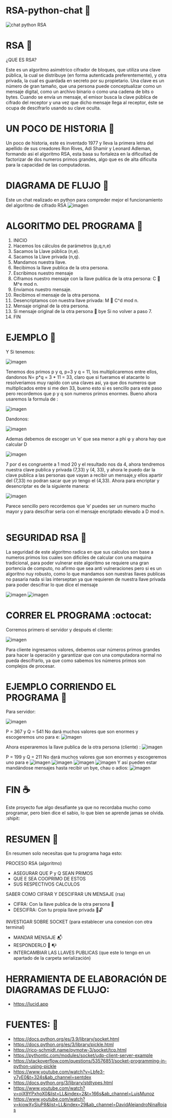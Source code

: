 # RSA-python-chat :snake:
![chat python RSA](https://user-images.githubusercontent.com/71668076/142019835-8c3f6bc8-7b91-4e76-b11a-94e9aa56abf6.jpg)


# RSA :closed_lock_with_key:

¿QUE ES RSA? 

Este es un algoritmo asimétrico cifrador de bloques, que utiliza una clave pública, la cual se distribuye (en forma autenticada preferentemente), y otra privada, la cual es guardada en secreto por su propietario.
Una clave es un número de gran tamaño, que una persona puede conceptualizar como un mensaje digital, como un archivo binario o como una cadena de bits o bytes.
Cuando se envía un mensaje, el emisor busca la clave pública de cifrado del receptor y una vez que dicho mensaje llega al receptor, éste se ocupa de descifrarlo usando su clave oculta.

# UN POCO DE HISTORIA :pencil:

Un poco de historia, este es inventado 1977 y lleva la primera letra del apellido de sus creadores Ron Rives, Adi Shamir y Leonard Adleman, formando asi el algoritmo RSA, esta basa su fortaleza en la dificultad de factorizar de dos numeros primos grandes, algo que es de alta dificulta para la capacidad de las computadoras.

# DIAGRAMA DE FLUJO :memo:
Este un chat realizado en python para compreder mejor el funcionamiento del algoritmo de cifrado RSA
![imagen](https://user-images.githubusercontent.com/71668076/141693791-42e55d07-1253-4077-9e91-12093de0f8a5.png)


# ALGORITMO DEL PROGRAMA :memo:
1.	INICIO
2.	Hacemos los cálculos de parámetros (p,q,n,e)
3.	Sacamos la Llave pública (n,e).
4.	Sacamos la Llave privada (n,q).
5.	Mandamos nuestra llave.
6.	Recibimos la llave publica de la otra persona.
7.	Escribimos nuestro mensaje
8.	Ciframos nuestro mensaje con la llave publica de la otra persona:
C  M^e mod n.
9.	Enviamos nuestro mensaje.
10.	Recibimos el mensaje de la otra persona.
11.	Desencriptamos con nuestra llave privada:
M  C^d mod n.
12.	Mensaje original de la otra persona.
13.	Si mensaje original de la otra persona  bye
Si no volver a paso 7.
14.	FIN

# EJEMPLO :eyes:
Y Si tenemos:

![imagen](https://user-images.githubusercontent.com/71668076/141694333-7e60955a-afc0-4378-aeb4-6f335b4d3a75.png)


Tenemos dos primos p y q, p=3 y q = 11, los multiplicaremos entre ellos, dandonos N= p*q = 3 * 11 = 33, claro que si fueramos el atacante lo resolveriamos muy rapido con una claves asi, ya que dos numeros que multiplicados entre si me den 33, bueno esto si es sencillo para este paso pero recordemos que p y q son numeros primos enormes.
Bueno ahora usaremos la formula de :

![imagen](https://user-images.githubusercontent.com/71668076/141694340-facac716-ef77-46ae-bb40-af84b5160df8.png)

Dandonos:

![imagen](https://user-images.githubusercontent.com/71668076/141694345-94670e9e-f71a-4f4f-adad-37db8fb977c2.png)

 
Ademas debemos de escoger un ‘e’ que sea menor a phi φ y ahora hay que calcular D

![imagen](https://user-images.githubusercontent.com/71668076/141694351-1c26daec-5e83-48f2-be48-0df7bd5accbb.png)
 
7 por d es congruente a 1 mod 20 y el resultado nos da 4, ahora tendremos nuestra clave publica y privada (7,33) y (4, 33), y ahora le puedo dar la clave publica a las personas que vayan a recibir un mensaje,y ellos apartir del (7,33) no podran sacar que yo tengo el (4,33).
Ahora para encriptar y desencriptar es de la siguiente manera:
 
![imagen](https://user-images.githubusercontent.com/71668076/141694361-a86fed1c-66e4-4807-8057-e0b62f845e8a.png)

 
Parece sencillo pero recordemos que ‘e’ puedes ser un numero mucho mayor y para descifrar seria con el mensaje encriptado elevado a D mod n.
 
# SEGURIDAD RSA :lock_with_ink_pen:
La seguridad de este algoritmo radica en que sus calculos son base a numeros primos los cuales son dificiles de calcular con una maquina tradicional, para poder vulnerar este algoritmo se requiere una gran portencia de computo, no afirmo que sea anti vulneraciones pero si es un algoritno nuy robusto, como lo que mandamos son nuestras llaves publicas no pasaria nada si las interseptan ya que requieren de nuestra llave privada para poder descifrar lo que dice el mensaje

![imagen](https://user-images.githubusercontent.com/71668076/141694366-936a6464-cf36-4359-9fdb-e2974dca8a41.png)
![imagen](https://user-images.githubusercontent.com/71668076/141700768-9ec1420f-09c2-49b1-b0fb-5dce02ae2bb7.png)



# CORRER EL PROGRAMA :octocat:
Corremos primero el servidor y después el cliente:

![imagen](https://user-images.githubusercontent.com/71668076/141857981-d5d807ca-2ab0-4fd7-993a-3949ec35a78d.png)



Para cliente ingresamos valores, debemos usar números primos grandes para hacer la operación y garantizar que con una computadora normal no pueda descifrarlo, ya que como sabemos los números primos son complejos de procesar.

# EJEMPLO CORRIENDO EL PROGRAMA :speech_balloon:
Para servidor:

![imagen](https://user-images.githubusercontent.com/71668076/141858891-5b647323-79bf-4248-8d59-5d0ccc7f09c2.png)

P = 367 y Q = 541
No dará muchos valores que son enormes y escogeremos uno para e:
![imagen](https://user-images.githubusercontent.com/71668076/141858918-3f854172-2dce-428e-b636-977ed72b892a.png)

Ahora esperaremos la llave publica de la otra persona (cliente) :
![imagen](https://user-images.githubusercontent.com/71668076/141858976-7e8ef276-8d8d-4d9b-b899-4ee6b9989396.png)

P = 199 y Q = 211
No dará muchos valores que son enormes y escogeremos uno para e
![imagen](https://user-images.githubusercontent.com/71668076/141859152-0467f2fd-0137-4439-9744-6c4f2e251242.png)
![imagen](https://user-images.githubusercontent.com/71668076/141859355-575b15a3-d6cf-4d04-beb8-d733a3ecf05d.png)
![imagen](https://user-images.githubusercontent.com/71668076/141859392-90fcb5f2-2e5b-4421-9be7-8e9c76893d7e.png)
![imagen](https://user-images.githubusercontent.com/71668076/141859468-e744a0e7-20c6-41d1-a87d-07016dc578da.png)
Y así pueden estar mandándose mensajes hasta recibir un bye, chau o adios:
![imagen](https://user-images.githubusercontent.com/71668076/141859560-5ecfa9df-89d6-47dc-a139-ae7ef01dc4a1.png)

# FIN :coffee:
Este proyecto fue algo desafiante ya que no recordaba mucho como programar, pero bien dice el sabio, lo que bien se aprende
jamas se olvida. :shipit:
# RESUMEN :notebook:
En resumen solo necesitas que tu programa haga esto:

PROCESO RSA (algoritmo)
 - ASEGURAR QUE P y Q SEAN PRIMOS
 - QUE E SEA COOPRIMO DE ESTOS
 - SUS RESPECTIVOS CALCULOS
 
SABER COMO CIFRAR Y DESCIFRAR UN MENSAJE (rsa)
 - CIFRA: Con la llave publica de la otra persona :closed_lock_with_key:
 - DESCIFRA: Con tu propia llave privada :key::unlock:
 
INVESTIGAR SOBRE SOCKET (para establecer una conexion con otra terminal)
 - MANDAR MENSAJE :mailbox_with_mail:
 - RESPONDERLO :e-mail: :mailbox_with_no_mail:
 - INTERCAMBIAR LAS LLAVES PUBLICAS (que este lo tengo en un apartado de la carpeta serialización)

# HERRAMIENTA DE ELABORACIÓN DE DIAGRAMAS DE FLUJO:
 - https://lucid.app

# FUENTES: :pushpin:
 - https://docs.python.org/es/3.9/library/socket.html
 - https://docs.python.org/es/3/library/pickle.html
 - https://rico-schmidt.name/pymotw-3/socket/tcp.html
 - https://pythontic.com/modules/socket/udp-client-server-example
 - https://stackoverflow.com/questions/53576851/socket-programming-in-python-using-pickle
 - https://www.youtube.com/watch?v=Lbfe3-v7yE0&t=324s&ab_channel=sentdex
 - https://docs.python.org/3/library/stdtypes.html
 - https://www.youtube.com/watch?v=ojX9YPxhoX0&list=LL&index=2&t=166s&ab_channel=LuisMunoz
 - https://www.youtube.com/watch?v=kiowXySiuP8&list=LL&index=29&ab_channel=DavidAlejandroNinaRojas

 

